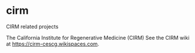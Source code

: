 # cirm
CIRM related projects

The California Institute for Regenerative Medicine (CIRM) 
See the CIRM wiki at https://cirm-cescg.wikispaces.com.
